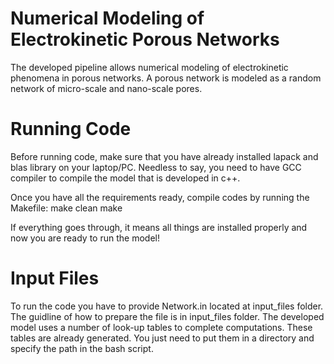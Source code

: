 # Numerical Modeling of Electrokinetic Porous Networks
The developed pipeline allows numerical modeling of electrokinetic phenomena in porous networks.
A porous network is modeled as a random network of micro-scale and nano-scale pores.

# Running Code
Before running code, make sure that you have already installed lapack and blas library on your laptop/PC.
Needless to say, you need to have GCC compiler to compile the model that is developed in c++.

Once you have all the requirements ready, compile codes by running the Makefile:
make clean
make

If everything goes through, it means all things are installed properly and now you are ready to run the model!

# Input Files
To run the code you have to provide Network.in located at input_files folder. The guidline of how to prepare the file is in input_files folder.
The developed model uses a number of look-up tables to complete computations. These tables are already generated. You just need to put them in a directory and specify the path in the bash script. 
